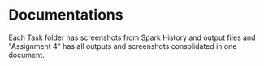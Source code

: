 
# Documentations 

Each Task folder has screenshots from Spark History and output files and "Assignment 4" has all outputs and screenshots consolidated in one document.
